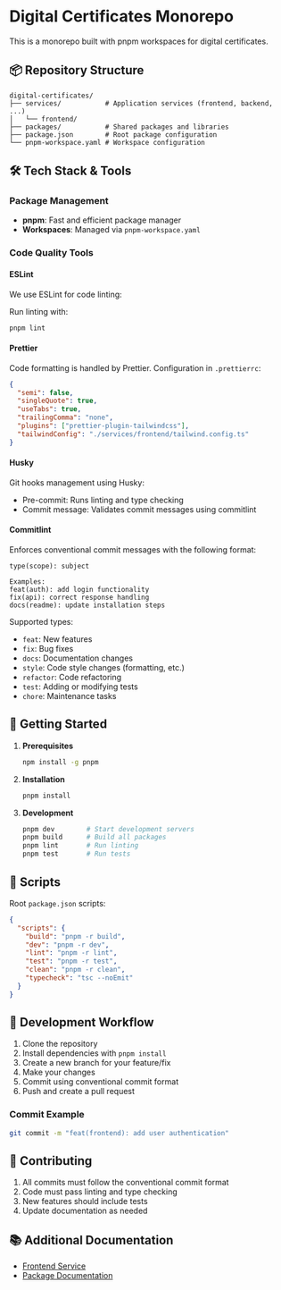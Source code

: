 # Digital Certificates Monorepo

This is a monorepo built with pnpm workspaces for digital certificates.

## 📦 Repository Structure

```
digital-certificates/
├── services/           # Application services (frontend, backend, ...)
│   └── frontend/     
├── packages/           # Shared packages and libraries
├── package.json        # Root package configuration
└── pnpm-workspace.yaml # Workspace configuration
```

## 🛠 Tech Stack & Tools

### Package Management
- **pnpm**: Fast and efficient package manager
- **Workspaces**: Managed via `pnpm-workspace.yaml`

### Code Quality Tools

#### ESLint
We use ESLint for code linting:

Run linting with:
```bash
pnpm lint
```

#### Prettier
Code formatting is handled by Prettier. Configuration in `.prettierrc`:
```json
{
  "semi": false,
  "singleQuote": true,
  "useTabs": true,
  "trailingComma": "none",
  "plugins": ["prettier-plugin-tailwindcss"],
  "tailwindConfig": "./services/frontend/tailwind.config.ts"
}
```

#### Husky
Git hooks management using Husky:
- Pre-commit: Runs linting and type checking
- Commit message: Validates commit messages using commitlint

#### Commitlint
Enforces conventional commit messages with the following format:
```
type(scope): subject

Examples:
feat(auth): add login functionality
fix(api): correct response handling
docs(readme): update installation steps
```

Supported types:
- `feat`: New features
- `fix`: Bug fixes
- `docs`: Documentation changes
- `style`: Code style changes (formatting, etc.)
- `refactor`: Code refactoring
- `test`: Adding or modifying tests
- `chore`: Maintenance tasks

## 🚀 Getting Started

1. **Prerequisites**
   ```bash
   npm install -g pnpm
   ```

2. **Installation**
   ```bash
   pnpm install
   ```

3. **Development**
   ```bash
   pnpm dev        # Start development servers
   pnpm build      # Build all packages
   pnpm lint       # Run linting
   pnpm test       # Run tests
   ```

## 📝 Scripts

Root `package.json` scripts:
```json
{
  "scripts": {
    "build": "pnpm -r build",
    "dev": "pnpm -r dev",
    "lint": "pnpm -r lint",
    "test": "pnpm -r test",
    "clean": "pnpm -r clean",
    "typecheck": "tsc --noEmit"
  }
}
```

## 🔧 Development Workflow

1. Clone the repository
2. Install dependencies with `pnpm install`
3. Create a new branch for your feature/fix
4. Make your changes
5. Commit using conventional commit format
6. Push and create a pull request

### Commit Example
```bash
git commit -m "feat(frontend): add user authentication"
```

## 🤝 Contributing

1. All commits must follow the conventional commit format
2. Code must pass linting and type checking
3. New features should include tests
4. Update documentation as needed

## 📚 Additional Documentation

- [Frontend Service](/services/frontend/README.md)
- [Package Documentation](/packages/README.md)

